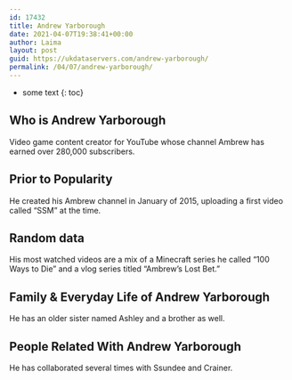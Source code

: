 ```yaml
---
id: 17432
title: Andrew Yarborough
date: 2021-04-07T19:38:41+00:00
author: Laima
layout: post
guid: https://ukdataservers.com/andrew-yarborough/
permalink: /04/07/andrew-yarborough/
---
```


* some text
{: toc}


## Who is Andrew Yarborough
                  
                  
                  
Video game content creator for YouTube whose channel Ambrew has earned over 280,000 subscribers.
                  
              
            
              
            
                
                
                
## Prior to Popularity
                  
                  
                  
He created his Ambrew channel in January of 2015, uploading a first video called &#8220;SSM&#8221; at the time.
                  
              
            
              
            
                
                
                
## Random data
                  
                  
                  
His most watched videos are a mix of a Minecraft series he called &#8220;100 Ways to Die&#8221; and a vlog series titled &#8220;Ambrew&#8217;s Lost Bet.&#8221;
                  
              
            
              
            
                
                
                
## Family & Everyday Life of Andrew Yarborough
                  
                  
                  
He has an older sister named Ashley and a brother as well.
                  
              
            
              
            
                
                
                
## People Related With Andrew Yarborough
                  
                  
                  
He has collaborated several times with Ssundee and Crainer.
                  
              
            
              
            
                
              
            
              
              
            
            
              
            
          
          
          
